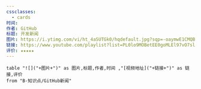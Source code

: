 ```yaml
---
cssclasses:
  - cards
时间: 
作者: GitHub
标题: 开发新闻
图片: https://i.ytimg.com/vi/ht_4aSUTGk0/hqdefault.jpg?sqp=-oaymwE1CMQBEG5IVfKriqkDKAgBFQAAiEIYAXABwAEG8AEB-AH-CYAC0AWKAgwIABABGH8gKyg4MA8=&rs=AOn4CLBUc-4UXetjnCkk6kkHoBu7KYmvZA
链接: https://www.youtube.com/playlist?list=PL0lo9MOBetEE0goMLEl97vO7slruNVj43
评价: ★★★★★
---
```


```dataview
table "![]("+图片+")" as 图片,标题,作者,时间 ,"[视频地址]("+链接+")" as 链接,评价
from "B-知识点/GitHub新闻"
```



